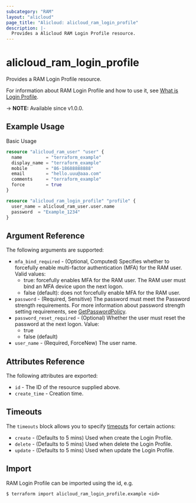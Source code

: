 ```yaml
---
subcategory: "RAM"
layout: "alicloud"
page_title: "Alicloud: alicloud_ram_login_profile"
description: |-
  Provides a Alicloud RAM Login Profile resource.
---
```


# alicloud_ram_login_profile

Provides a RAM Login Profile resource.



For information about RAM Login Profile and how to use it, see [What is Login Profile](https://www.alibabacloud.com/help/en/ram/developer-reference/api-ram-2015-05-01-createloginprofile).

-> **NOTE:** Available since v1.0.0.

## Example Usage

Basic Usage

```terraform
resource "alicloud_ram_user" "user" {
  name         = "terraform_example"
  display_name = "terraform_example"
  mobile       = "86-18688888888"
  email        = "hello.uuu@aaa.com"
  comments     = "terraform_example"
  force        = true
}

resource "alicloud_ram_login_profile" "profile" {
  user_name = alicloud_ram_user.user.name
  password  = "Example_1234"
}
```

## Argument Reference

The following arguments are supported:
* `mfa_bind_required` - (Optional, Computed) Specifies whether to forcefully enable multi-factor authentication (MFA) for the RAM user. Valid values:
  - true: forcefully enables MFA for the RAM user. The RAM user must bind an MFA device upon the next logon.
  - false (default): does not forcefully enable MFA for the RAM user.
* `password` - (Required, Sensitive) The password must meet the Password strength requirements. For more information about password strength setting requirements, see [GetPasswordPolicy](https://help.aliyun.com/document_detail/2337691.html).
* `password_reset_required` - (Optional) Whether the user must reset the password at the next logon. Value:
  - true
  - false (default)
* `user_name` - (Required, ForceNew) The user name.

## Attributes Reference

The following attributes are exported:
* `id` - The ID of the resource supplied above.
* `create_time` - Creation time.

## Timeouts

The `timeouts` block allows you to specify [timeouts](https://www.terraform.io/docs/configuration-0-11/resources.html#timeouts) for certain actions:
* `create` - (Defaults to 5 mins) Used when create the Login Profile.
* `delete` - (Defaults to 5 mins) Used when delete the Login Profile.
* `update` - (Defaults to 5 mins) Used when update the Login Profile.

## Import

RAM Login Profile can be imported using the id, e.g.

```shell
$ terraform import alicloud_ram_login_profile.example <id>
```